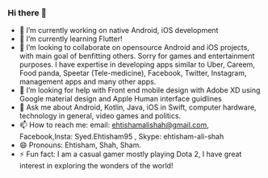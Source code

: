 ### Hi there 👋

- 🔭 I’m currently working on native Android, iOS development
- 🌱 I’m currently learning Flutter!
- 👯 I’m looking to collaborate on opensource Android and iOS projects, with main goal of benfitting others. Sorry for games and entertainment purposes. I have expertise in developing apps similar to Uber, Careem, Food panda, Speetar (Tele-medicine), Facebook, Twitter, Instagram, management apps and many other apps.
- 🤔 I’m looking for help with Front end mobile design with Adobe XD using Google material design and Apple Human interface guidlines 
- 💬 Ask me about Android, Kotlin, Java, iOS in Swift, computer hardware, technology in general, video games and politics.
- 📫 How to reach me: email: ehtishamalishah@gmail.com, Facebook,Insta: Syed.Ehtisham95 , Skype: ehtisham-ali-shah
- 😄 Pronouns: Ehtisham, Shah, Sham.
- ⚡ Fun fact: I am a casual gamer mostly playing Dota 2, I have great interest in exploring the wonders of the world!


